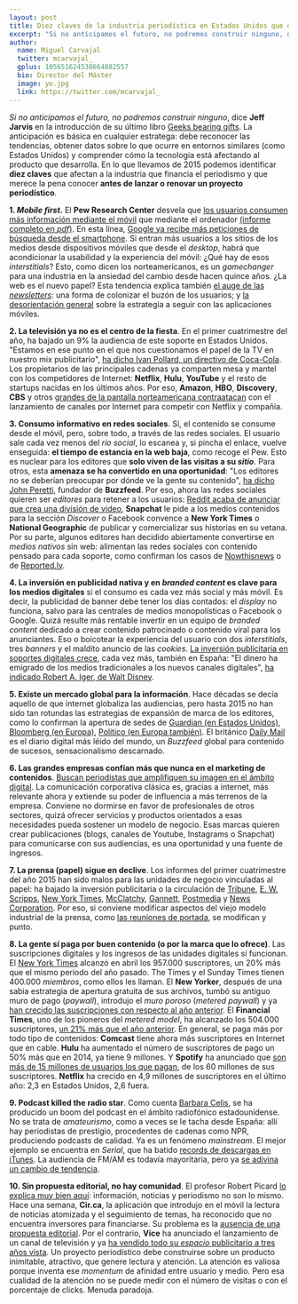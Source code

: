 ```yaml
---
layout: post
title: Diez claves de la industria periodística en Estados Unidos que debes conocer
excerpt: "Si no anticipamos el futuro, no podremos construir ninguno, dice Jeff Jarvis en la introducción de su último libro Geeks bearing gifts. La anticipación es básica en cualquier estratega: debe reconocer las tendencias, obtener datos sobre lo que ocurre en entornos similares y comprender cómo la tecnología está afectando al producto que desarrolla. En lo que llevamos de 2015 podemos identificar diez datos que afectan a la realidad del periodismo y de la industria que lo financia y que merece la pena conocer antes de lanzar o renovar un proyecto periodístico."
author:
  name: Miguel Carvajal
  twitter: mcarvajal_
  gplus: 105651624538664882557 
  bio: Director del Máster
  image: yo.jpg
  link: https://twitter.com/mcarvajal_
---
```

_Si no anticipamos el futuro, no podremos construir ninguno_, dice **Jeff Jarvis** en la introducción de su último libro [Geeks bearing gifts](https://medium.com/geeks-bearing-gifts/new-relationships-forms-and-models-for-news-92ef9fd4758b). La anticipación es básica en cualquier estratega: debe reconocer las tendencias, obtener datos sobre lo que ocurre en entornos similares (como Estados Unidos) y comprender cómo la tecnología está afectando al producto que desarrolla. En lo que llevamos de 2015 podemos identificar **diez claves** que afectan a la industria que financia el periodismo y que merece la pena conocer **antes de lanzar o renovar un proyecto periodístico**.

**1. _Mobile first_.** El **Pew Research Center** desvela que [los usuarios consumen más información mediante el móvil](http://miquelpellicer.com/2015/05/las-tendencias-sobre-medios-en-estados-unidos-segun-el-state-of-the-news-media-2015/) que mediante el ordenador [(informe completo en _pdf_)](http://www.journalism.org/files/2015/04/FINAL-STATE-OF-THE-NEWS-MEDIA1.pdf). En esta línea, [Google ya recibe más peticiones de búsqueda desde el smartphone](http://searchengineland.com/its-official-google-says-more-searches-now-on-mobile-than-on-desktop-220369#.VUkb97isSnk.twitter). Si entran más usuarios a los sitios de los medios desde dispositivos móviles que desde el _desktop_, habrá que acondicionar la usabilidad y la experiencia del móvil: ¿Qué hay de esos _interstitials_? Esto, como dicen los norteamericanos, es un _gamechanger_ para una industria en la ansiedad del cambio desde hacen quince años. ¿La web es el nuevo papel? Esta tendencia explica también [el auge de las _newsletters_](http://www.poynter.org/news/mediawire/332503/inside-the-new-york-times-newsletter-strategy/): una forma de colonizar el buzón de los usuarios; y [la desorientación general](http://techcrunch.com/2015/05/11/news-digest-app-nyt-now-drops-subscription-pricing-offers-brand-sponsorships-instead/) sobre la estrategia a seguir con las aplicaciones móviles.

**2. La televisión ya no es el centro de la fiesta**. En el primer cuatrimestre del año, ha bajado un 9% la audiencia de este soporte en Estados Unidos. "Estamos en ese punto en el que nos cuestionamos el papel de la TV en nuestro mix publicitario", [ha dicho Ivan Pollard, un directivo de Coca-Cola](http://www.nytimes.com/2015/05/11/business/media/networks-fret-as-ad-dollars-flow-to-digital-media.html). Los propietarios de las principales cadenas ya comparten mesa y mantel con los competidores de Internet: **Netflix**, **Hulu**, **YouTube** y el resto de startups nacidas en los últimos años. Por eso, **Amazon**, **HBO**, **Discovery**, **CBS** y otros [grandes de la pantalla norteamericana contraatacan](http://www.hollywoodreporter.com/news/michael-wolff-hbo-cbs-streaming-742721) con el lanzamiento de canales por Internet para competir con Netflix y compañía. 

**3. Consumo informativo en redes sociales**. Sí, el contenido se consume desde el móvil, pero, sobre todo, a través de las redes sociales. El usuario sale cada vez menos del _río social_, lo escanea y, si pincha el enlace, vuelve enseguida: **el tiempo de estancia en la web baja**, como recoge el Pew. Esto es nuclear para los editores que **solo viven de las visitas a su _sitio_**. Para otros, esta **amenaza se ha convertido en una oportunidad**: "Los editores no se deberían preocupar por dónde ve la gente su contenido", [ha dicho John Peretti](http://mumbrella.com.au/buzzfeed-founder-publishers-shouldnt-care-where-people-watch-their-content-290123), fundador de **Buzzfeed**. Por eso, ahora las redes sociales quieren ser _editores_ para retener a los usuarios: [Reddit acaba de anunciar que crea una división de vídeo](http://www.theverge.com/2015/5/6/8555869/reddit-video-create-original-content), **Snapchat** le pide a los medios contenidos para la sección _Discover_ o Facebook convence a **New York Times** o **National Geographic** de publicar y comercializar sus historias en su vetana. Por su parte, algunos editores han decidido abiertamente convertirse en _medios nativos_ sin web: alimentan las redes sociales con contenido pensado para cada soporte, como confirman los casos de [Nowthisnews](http://www.capitalnewyork.com/article/media/2015/02/8561812/nowthis-scraps-its-website-goes-all-social) o de [Reported.ly](http://www.forbes.com/sites/tomwatson/2015/01/05/inside-the-decentralized-news-network-reported-lys-new-model-for-journalism/). 
 
**4. La inversión en publicidad nativa y en _branded content_ es clave para los medios digitales** si el consumo es cada vez más social y más móvil. Es decir, la publicidad de banner debe tener los días contados: el _display_ no funciona, salvo para las centrales de medios monopolísticas o Facebook o Google. Quizá resulte más rentable invertir en un equipo de _branded content_ dedicado a crear contenido patrocinado o contenido viral para los anunciantes. Eso o boicotear la experiencia del usuario con dos _interstitials_, tres _banners_ y el maldito anuncio de las _cookies_. [La inversión publicitaria en soportes digitales crece](http://www.thedrum.com/news/2015/04/22/us-internet-ad-revenues-reached-all-time-high-495bn-last-year), cada vez más, también en España: "El dinero ha emigrado de los medios tradicionales a los nuevos canales digitales", [ha indicado Robert A. Iger, de Walt Disney](http://www.nytimes.com/2015/05/11/business/media/networks-fret-as-ad-dollars-flow-to-digital-media.html?_r=0). 

**5. Existe un mercado global para la información**. Hace décadas se decía aquello de que internet globaliza las audiencias, pero hasta 2015 no han sido tan rotundas las estrategias de expansión de marca de los editores, como lo confirman la apertura de sedes de [Guardian (en Estados Unidos)](http://www.politico.com/blogs/media/2014/07/guardian-us-to-open-west-coast-office-191699.html), [Bloomberg (en Europa)](http://www.campaignlive.co.uk/news/1344831/), [Politico (en Europa también)](http://www.capitalnewyork.com/article/media/2015/03/8564208/staffed-politico-europe-launch-april-21). El británico [Daily Mail](http://www.guardian.co.uk/media/2013/jul/17/mail-online-growth-new-staff) es el diario digital más léido del mundo, un _Buzzfeed_ global para contenido de sucesos, sensacionalismo descarnado. 

**6. Las grandes empresas confían más que nunca en el marketing de contenidos**. [Buscan periodistas que amplifiquen su imagen en el ámbito digital](http://blogs.wsj.com/cmo/2015/05/04/dont-sleep-on-content-marketing/). La comunicación corporativa clásica es, gracias a internet, más relevante ahora y extiende su poder de influencia a más terrenos de la empresa. Conviene no dormirse en favor de profesionales de otros sectores, quizá ofrecer servicios y productos orientados a esas necesidades pueda sostener un modelo de negocio. Esas marcas quieren crear publicaciones (blogs, canales de Youtube, Instagrams o Snapchat) para comunicarse con sus audiencias, es una oportunidad y una fuente de ingresos. 

**7. La prensa (papel) sigue en declive**. Los informes del primer cuatrimestre del año 2015 han sido malos para las unidades de negocio vinculadas al papel: ha bajado la inversión publicitaria o la circulación de [Tribune](http://www.chicagotribune.com/business/breaking/ct-trib-pub-earnings-0507-biz-20150506-story.html), [E. W. Scripps](http://www.wsj.com/article_email/e-w-scripps-loss-widens-on-higher-expenses-1431092839-lMyQjAxMTI1NzA1ODMwNTgwWj), [New York Times](http://www.nytimes.com/2015/05/01/business/media/new-york-times-company-q1-earnings.html), [McClatchy](http://www.poynter.org/news/mediawire/337983/mcclatchys-stock-continues-to-takes-a-pummeling/), [Gannett](http://www.wsj.com/article_email/gannett-profit-soars-as-broadcast-digital-revenue-offset-print-decline-1429621506-lMyQjAxMTE1MzI1MTIyNjE4Wj), [Postmedia](http://www.theglobeandmail.com/report-on-business/postmedia-losses-narrow-in-first-quarter/article22361323/) y [News Corporation](http://www.reuters.com/article/2014/11/05/us-newscorp-results-idUSKBN0IP2RG20141105). Por eso, si conviene modificar aspectos del viejo modelo industrial de la prensa, como [las reuniones de portada](http://www.politico.com/blogs/media/2015/05/ny-times-accelerates-digitalfirst-effort-206637.html), se modifican y punto. 

**8. La gente sí paga por buen contenido (o por la marca que lo ofrece)**. Las suscripciones digitales y los ingresos de las unidades digitales sí funcionan. El [New York Times](http://www.nytimes.com/2015/05/01/business/media/new-york-times-company-q1-earnings.html) alcanzó en abril los 957.000 suscriptores, un 20% más que el mismo período del año pasado. The Times y el Sunday Times tienen 400.000 _miembros_, como ellos les llaman. El **New Yorker**, después de una sabia estrategia de apertura gratuita de sus archivos, tumbó su antiguo muro de pago (_paywall_), introdujo el _muro poroso_ (_metered paywall_) y ya [han crecido las suscripciones con respecto al año anterior](http://www.niemanlab.org/2015/03/after-the-archive-came-down-the-new-yorkers-revamped-paywall-is-driving-new-readers-and-subscribers/). El **Financial Times**, uno de los pioneros del _metered model_, ha alcanzado los 504.000 suscriptores, [un 21% más que el año anterior](http://aboutus.ft.com/2015/02/27/financial-times-2014-results/). En general, se paga más por todo tipo de contenidos: **Comcast** tiene ahora más suscriptores en Internet que en cable. **Hulu** ha aumentado el número de suscriptores de pago un 50% más que en 2014, ya tiene 9 millones. Y **Spotify** ha anunciado que [son más de 15 millones de usuarios los que pagan](http://techcrunch.com/2015/01/12/spotify-now-has-15m-paying-users-60m-overall/), de los 60 millones de sus suscriptores. **Netflix** ha crecido en 4,9 millones de suscriptores en el último año: 2,3 en Estados Unidos, 2,6 fuera. 

**9. Podcast killed the radio star**. Como cuenta [Barbara Celis](http://www.elconfidencial.com/cultura/2014-12-15/podcast-revolucion-sin-injerencias-en-el-audio-planetario_581146/), se ha producido un boom del podcast en el ámbito radiofónico estadounidense. No se trata de _amateurismo_, como a veces se le tacha desde España: allí hay periodistas de prestigio, procedentes de cadenas como NPR, produciendo podcasts de calidad. Ya es un fenómeno _mainstream_. El mejor ejemplo se encuentra en _Serial_, que ha batido [records de descargas en iTunes](http://www.mediaite.com/tv/we-are-not-journalists-serial-inspired-podcast-shoots-to-top-of-itunes/). La audiencia de FM/AM es todavía mayoritaria, pero ya [se adivina un cambio de tendencia](http://www.politico.com/blogs/media/2015/04/online-radio-podcasts-on-the-rise-206305.html).

**10. Sin propuesta editorial, no hay comunidad**. El profesor Robert Picard [lo explica muy bien aquí](http://themediabusiness.blogspot.com.es/2015/01/the-critical-distinctions-among-news.html): información, noticias y periodismo no son lo mismo. Hace una semana, **Cir.ca**, la aplicación que introdujo en el móvil la lectura de noticias atomizada y el seguimiento de temas, ha reconocido que no encuentra inversores para financiarse. Su problema es la [ausencia de una propuesta editorial](http://www.mondaynote.com/2015/05/04/circa-what-went-wrong/). Por el contrario, **Vice** ha anunciado el lanzamiento de un canal de televisión y ya [ha vendido todo su _espacio_ publicitario a tres años vista](https://twitter.com/adage/status/595235149102583808). Un proyecto periodístico debe construirse sobre un producto inimitable, atractivo, que genere lectura y atención. La atención es valiosa porque inventa ese _momentum_ de afinidad entre usuario y medio. Pero esa cualidad de la atención no se puede medir con el número de visitas o con el porcentaje de clicks. Menuda paradoja.